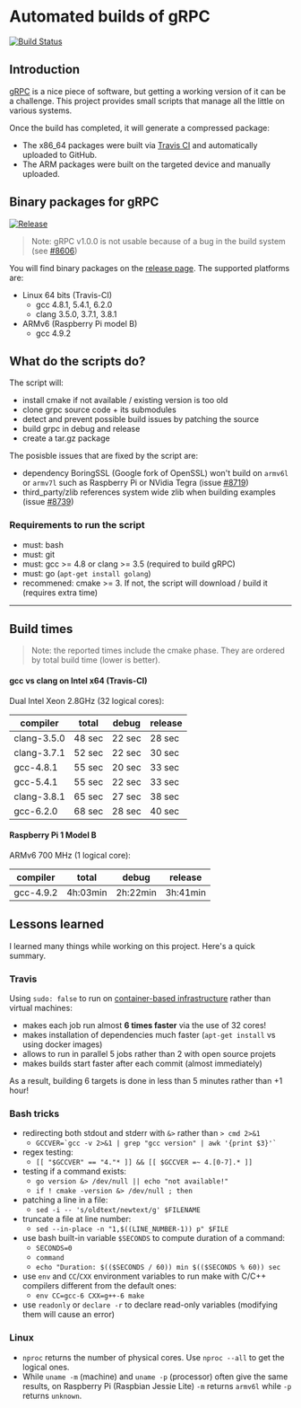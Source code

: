 # Automated builds of gRPC

[![Build Status](https://travis-ci.org/aurelienrb/build-grpc.svg?branch=master)](https://travis-ci.org/aurelienrb/build-grpc)

## Introduction

[gRPC](http://www.grpc.io/) is a nice piece of software, but getting a working version of it can be a challenge. This project provides small scripts that manage all the little on various systems.

Once the build has completed, it will generate a compressed package: 

- The x86_64 packages were built via [Travis CI](https://travis-ci.org/) and automatically uploaded to GitHub.
- The ARM packages were built on the targeted device and manually uploaded.

## Binary packages for gRPC

[![Release](https://img.shields.io/github/release/aurelienrb/build-grpc.svg)](https://github.com/aurelienrb/build-grpc/releases)

> Note: gRPC v1.0.0 is not usable because of a bug in the build system (see [#8606](https://github.com/grpc/grpc/issues/8606))

You will find binary packages on the [release page](https://github.com/aurelienrb/build-grpc/releases). The supported platforms are:
- Linux 64 bits (Travis-CI)
  - gcc 4.8.1, 5.4.1, 6.2.0
  - clang 3.5.0, 3.7.1, 3.8.1
- ARMv6 (Raspberry Pi model B)
  - gcc 4.9.2

## What do the scripts do?

The script will:
- install cmake if not available / existing version is too old
- clone grpc source code + its submodules
- detect and prevent possible build issues by patching the source
- build grpc in debug and release
- create a tar.gz package
 
The posisble issues that are fixed by the script are:
- dependency BoringSSL (Google fork of OpenSSL) won't build on `armv6l` or `armv7l` such as Raspberry Pi or NVidia Tegra (issue [#8719](https://github.com/grpc/grpc/issues/8719))
- third_party/zlib references system wide zlib when building examples (issue [#8739](https://github.com/grpc/grpc/issues/8739))  

### Requirements to run the script
- must: bash
- must: git
- must: gcc >= 4.8 or clang >= 3.5 (required to build gRPC)
- must: go (`apt-get install golang`)
- recommened: cmake >= 3. If not, the script will download / build it (requires extra time)

---

## Build times

> Note: the reported times include the cmake phase. They are ordered by total build time (lower is better).

#### gcc vs clang on Intel x64 (Travis-CI)

Dual Intel Xeon 2.8GHz (32 logical cores):

|  compiler   | total |  debug | release
|-------------|-------|--------|--------
| clang-3.5.0 | 48 sec| 22 sec | 28 sec 
| clang-3.7.1 | 52 sec| 22 sec | 30 sec 
| gcc-4.8.1   | 55 sec| 20 sec | 33 sec 
| gcc-5.4.1   | 55 sec| 22 sec | 33 sec 
| clang-3.8.1 | 65 sec| 27 sec | 38 sec 
| gcc-6.2.0   | 68 sec| 28 sec | 40 sec 

#### Raspberry Pi 1 Model B

ARMv6 700 MHz (1 logical core):

|  compiler |   total  |  debug   |  release
|-----------|----------|----------|----------
| gcc-4.9.2 | 4h:03min | 2h:22min | 3h:41min 

## Lessons learned

I learned many things while working on this project. Here's a quick summary.

### Travis

Using `sudo: false` to run on [container-based infrastructure](https://docs.travis-ci.com/user/migrating-from-legacy/) rather than virtual machines:
- makes each job run almost **6 times faster** via the use of 32 cores!
- makes installation of dependencies much faster (`apt-get install` vs using docker images)
- allows to run in parallel 5 jobs rather than 2 with open source projets
- makes builds start faster after each commit (almost immediately)

As a result, building 6 targets is done in less than 5 minutes rather than +1 hour!

### Bash tricks

- redirecting both stdout and stderr with `&>` rather than `> cmd 2>&1`
  - ```GCCVER=`gcc -v 2>&1 | grep "gcc version" | awk '{print $3}'` ```
- regex testing:
  - `[[ "$GCCVER" == "4."* ]] && [[ $GCCVER =~ 4.[0-7].* ]]`
- testing if a command exists:
  - `go version &> /dev/null || echo "not available!"`
  - `if ! cmake -version &> /dev/null ; then`
- patching a line in a file:
  - `sed -i -- 's/oldtext/newtext/g' $FILENAME`
- truncate a file at line number:
  - `sed --in-place -n "1,$((LINE_NUMBER-1)) p" $FILE`
- use bash built-in variable `$SECONDS` to compute duration of a command:
  - `SECONDS=0`
  - `command`
  - `echo "Duration: $(($SECONDS / 60)) min $(($SECONDS % 60)) sec`  
- use `env` and `CC`/`CXX` environment variables to run make with C/C++ compilers different from the default ones:
  - `env CC=gcc-6 CXX=g++-6 make`
- use `readonly` or `declare -r` to declare read-only variables (modifying them will cause an error)

### Linux

- `nproc` returns the number of physical cores. Use `nproc --all` to get the logical ones.
- While `uname -m` (machine) and `uname -p` (processor) often give the same results, on Raspberry Pi (Raspbian Jessie Lite) `-m` returns `armv6l` while `-p` returns `unknown`.  